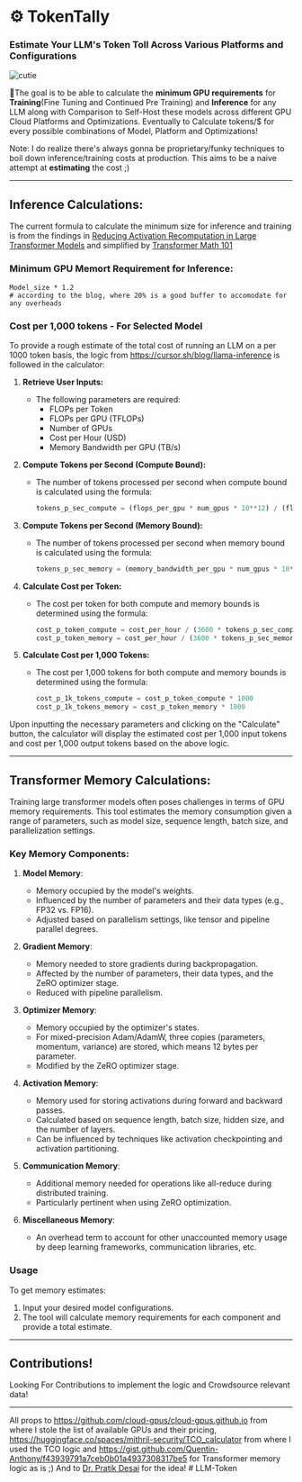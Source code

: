 # ⚙️ TokenTally

### Estimate Your LLM's Token Toll Across Various Platforms and Configurations

![cutie](https://github.com/adarshxs/TokenTally/assets/114558126/0f584e00-5bf8-4763-a885-8ca5a7e87ee9)

🎯The goal is to be able to calculate the **minimum GPU requirements** for **Training**(Fine Tuning and Continued Pre Training) and **Inference** for any LLM along with Comparison to Self-Host these models across different GPU Cloud Platforms and Optimizations. Eventually to Calculate tokens/$ for every possible combinations of Model, Platform and Optimizations!

Note: I do realize there's always gonna be proprietary/funky techniques to boil down inference/training costs at production. This aims to be a naive attempt at **estimating** the cost ;)

---

## Inference Calculations:

The current formula to calculate the minimum size for inference and training is from the findings in [Reducing Activation Recomputation in Large Transformer Models](https://arxiv.org/abs/2205.05198) and simplified by [Transformer Math 101](https://blog.eleuther.ai/transformer-math/)

### Minimum GPU Memort Requirement for Inference:

```
Model_size * 1.2
# according to the blog, where 20% is a good buffer to accomodate for any overheads
```

### Cost per 1,000 tokens - For Selected Model

To provide a rough estimate of the total cost of running an LLM on a per 1000 token basis, the logic from https://cursor.sh/blog/llama-inference is followed in the calculator:

1. **Retrieve User Inputs:**

   - The following parameters are required:
     - FLOPs per Token
     - FLOPs per GPU (TFLOPs)
     - Number of GPUs
     - Cost per Hour (USD)
     - Memory Bandwidth per GPU (TB/s)

2. **Compute Tokens per Second (Compute Bound):**

   - The number of tokens processed per second when compute bound is calculated using the formula:
     ```python
     tokens_p_sec_compute = (flops_per_gpu * num_gpus * 10**12) / (flops_per_token * 10**9)
     ```

3. **Compute Tokens per Second (Memory Bound):**

   - The number of tokens processed per second when memory bound is calculated using the formula:
     ```python
     tokens_p_sec_memory = (memory_bandwidth_per_gpu * num_gpus * 10**12) / (flops_per_token * 10**9)
     ```

4. **Calculate Cost per Token:**

   - The cost per token for both compute and memory bounds is determined using the formula:
     ```python
     cost_p_token_compute = cost_per_hour / (3600 * tokens_p_sec_compute)
     cost_p_token_memory = cost_per_hour / (3600 * tokens_p_sec_memory)
     ```

5. **Calculate Cost per 1,000 Tokens:**
   - The cost per 1,000 tokens for both compute and memory bounds is determined using the formula:
     ```python
     cost_p_1k_tokens_compute = cost_p_token_compute * 1000
     cost_p_1k_tokens_memory = cost_p_token_memory * 1000
     ```

Upon inputting the necessary parameters and clicking on the "Calculate" button, the calculator will display the estimated cost per 1,000 input tokens and cost per 1,000 output tokens based on the above logic.

---

## Transformer Memory Calculations:

Training large transformer models often poses challenges in terms of GPU memory requirements. This tool estimates the memory consumption given a range of parameters, such as model size, sequence length, batch size, and parallelization settings.

### Key Memory Components:

1. **Model Memory**:

   - Memory occupied by the model's weights.
   - Influenced by the number of parameters and their data types (e.g., FP32 vs. FP16).
   - Adjusted based on parallelism settings, like tensor and pipeline parallel degrees.

2. **Gradient Memory**:

   - Memory needed to store gradients during backpropagation.
   - Affected by the number of parameters, their data types, and the ZeRO optimizer stage.
   - Reduced with pipeline parallelism.

3. **Optimizer Memory**:

   - Memory occupied by the optimizer's states.
   - For mixed-precision Adam/AdamW, three copies (parameters, momentum, variance) are stored, which means 12 bytes per parameter.
   - Modified by the ZeRO optimizer stage.

4. **Activation Memory**:

   - Memory used for storing activations during forward and backward passes.
   - Calculated based on sequence length, batch size, hidden size, and the number of layers.
   - Can be influenced by techniques like activation checkpointing and activation partitioning.

5. **Communication Memory**:

   - Additional memory needed for operations like all-reduce during distributed training.
   - Particularly pertinent when using ZeRO optimization.

6. **Miscellaneous Memory**:
   - An overhead term to account for other unaccounted memory usage by deep learning frameworks, communication libraries, etc.

### Usage

To get memory estimates:

1. Input your desired model configurations.
2. The tool will calculate memory requirements for each component and provide a total estimate.

---

## Contributions!

Looking For Contributions to implement the logic and Crowdsource relevant data!

---

All props to https://github.com/cloud-gpus/cloud-gpus.github.io from where I stole the list of available GPUs and their pricing, https://huggingface.co/spaces/mithril-security/TCO_calculator from where I used the TCO logic and https://gist.github.com/Quentin-Anthony/f43939791a7ceb0b01a4937308317be5 for Transformer memory logic as is ;)
And to [Dr. Pratik Desai](https://x.com/chheplo?s=20) for the idea!
#   L L M - T o k e n  
 